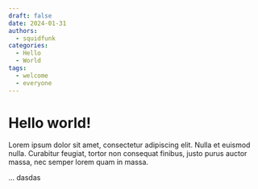 ```yaml
---
draft: false
date: 2024-01-31 
authors:
  - squidfunk
categories:
  - Hello
  - World
tags:
  - welcome
  - everyone
---
```


# Hello world!

Lorem ipsum dolor sit amet, consectetur adipiscing elit. Nulla et euismod
nulla. Curabitur feugiat, tortor non consequat finibus, justo purus auctor
massa, nec semper lorem quam in massa.

<!-- more -->


...
dasdas